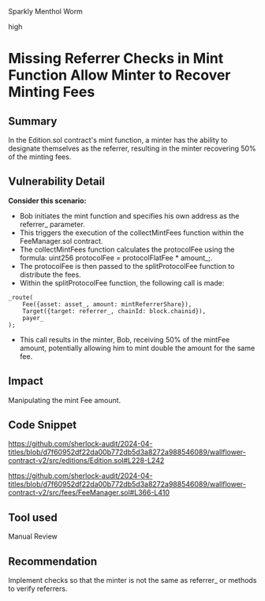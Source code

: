 Sparkly Menthol Worm

high

# Missing Referrer Checks in Mint Function Allow Minter to Recover Minting Fees

## Summary
In the Edition.sol contract's mint function, a minter has the ability to designate themselves as the referrer, resulting in the minter recovering 50% of the minting fees.

## Vulnerability Detail
**Consider this scenario:**
* Bob initiates the mint function and specifies his own address as the referrer_ parameter.
* This triggers the execution of the collectMintFees function within the FeeManager.sol contract.
* The collectMintFees function calculates the protocolFee using the formula: uint256 protocolFee = protocolFlatFee * amount_;.
* The protocolFee is then passed to the splitProtocolFee function to distribute the fees.
* Within the splitProtocolFee function, the following call is made:
```solidity
_route(
    Fee({asset: asset_, amount: mintReferrerShare}),
    Target({target: referrer_, chainId: block.chainid}),
    payer_
);
```
* This call results in the minter, Bob, receiving 50% of the mintFee amount, potentially allowing him to mint double the amount for the same fee.

## Impact
Manipulating the mint Fee amount.

## Code Snippet
https://github.com/sherlock-audit/2024-04-titles/blob/d7f60952df22da00b772db5d3a8272a988546089/wallflower-contract-v2/src/editions/Edition.sol#L228-L242

https://github.com/sherlock-audit/2024-04-titles/blob/d7f60952df22da00b772db5d3a8272a988546089/wallflower-contract-v2/src/fees/FeeManager.sol#L366-L410

## Tool used

Manual Review

## Recommendation
Implement checks so that the minter is not the same as referrer_ or methods to verify referrers.